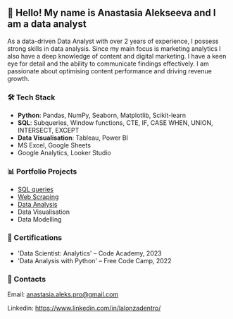 ## 👋 Hello! My name is Anastasia Alekseeva and I am a data analyst
As a data-driven Data Analyst with over 2 years of experience, I possess strong skills in data analysis. Since my main focus is marketing analytics I also have a deep knowledge of content and digital marketing. I have a keen eye for detail and the ability to communicate findings effectively. I am passionate about optimising content performance and driving revenue growth.


### 🛠 Tech Stack

* **Python**: Pandas, NumPy, Seaborn, Matplotlib, Scikit-learn
* **SQL**: Subqueries, Window functions, CTE, IF, CASE WHEN, UNION, INTERSECT, EXCEPT
* **Data Visualisation**: Tableau, Power BI
* MS Excel, Google Sheets
* Google Analytics, Looker Studio

### 📊 Portfolio Projects

- [SQL queries](https://github.com/lalonzadentro/Data-Analyst-Portfolio/tree/main/SQL%20queries)
- [Web Scraping](https://github.com/lalonzadentro/Data-Analyst-Portfolio/tree/main/Web%20Scraping)
- [Data Analysis](https://github.com/lalonzadentro/Data-Analyst-Portfolio/tree/main/Data%20Analysis%20with%20Python)
- Data Visualisation
- Data Modelling



### 🧠 Certifications
* 'Data Scientist: Analytics' – Code Academy, 2023
* 'Data Analysis with Python' – Free Code Camp, 2022



### 💬 Contacts
Email: anastasia.aleks.pro@gmail.com

Linkedin: https://www.linkedin.com/in/lalonzadentro/

